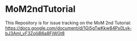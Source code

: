 # MoM2ndTutorial

This Repository is for issue tracking on the MoM 2nd Tutorial:
https://docs.google.com/document/d/1Gi5gTwKkw84Px0Lvk-bJ3Aml_vF3ZoljjB6a8FjWGt8
